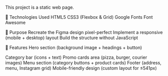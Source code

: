 This project is a static web page.

🚀 Technologies Used
HTML5
CSS3 (Flexbox & Grid)
Google Fonts
Font Awesome

🎯 Purpose
Recreate the Figma design pixel-perfect
Implement a responsive (mobile + desktop) layout
Build the structure without JavaScript

📌 Features
Hero section (background image + headings + button)

Category bar (icons + text)
Promo cards area (pizza, burger, courier images)
Menu section (category buttons + product cards)
Footer (address, menu, Instagram grid)
Mobile-friendly design (custom layout for ≤541px)
